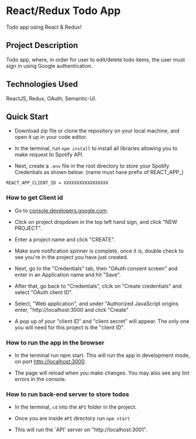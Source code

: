 # React/Redux Todo App

Todo app using React & Redux!

## Project Description

Todo app, where, in order for user to edit/delete todo items, the user must sign in using Google authentication.

## Technologies Used

ReactJS, Redux, OAuth, Semantic-UI.

## Quick Start

- Download zip file or clone the repository on your local machine, and open it up in your code editor.

- In the terminal, run `npm install` to install all libraries allowing you to make request to Spotify API.

- Next, create a `.env` file in the root directory to store your Spotify Credentials as shown below: (name must have prefix of REACT_APP_)

`REACT_APP_CLIENT_ID = XXXXXXXXXXXXXXXXX`

### How to get Client id

- Go to [console.developers.google.com](https://console.developers.google.com/).

- Click on project dropdown in the top left hand sign, and click "NEW PROJECT".

- Enter a project name and click "CREATE".

- Make sure notification spinner is complete, once it is, double check to see you're in the project you have just created.

- Next, go to the "Credentials" tab, then "OAuth consent screen" and enter in an Application name and hit "Save".
 
- After that, go back to "Credentials", clcik on "Create credentials" and select "OAuth client ID".

- Select, "Web application", and under "Authorized JavaScript origins enter, "http://localhost:3000 and click "Create"

- A pop up of your "client ID" and "client secret" will appear. The only one you will need for this project is the "client ID".

### How to run the app in the browser

- In the terminal run npm start. This will run the app in development mode, on port [http://localhost:3000](http://localhost:3000).

- The page will reload when you make changes.
You may also see any lint errors in the console.

### How to run back-end server to store todos

- In the terminal, `cd` into the `API` folder in the project.

- Once you are inside `API` directory run `npm start`

- This will run the `API' server on "http://localhost:3001".
